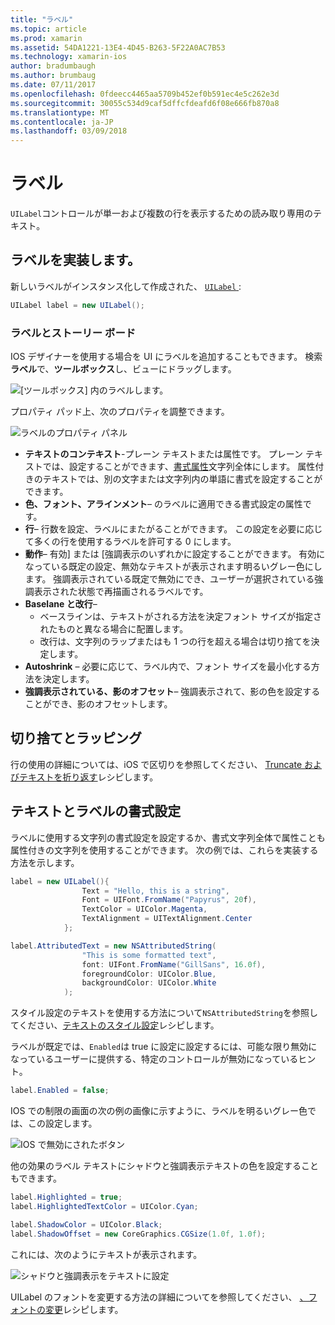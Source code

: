 ```yaml
---
title: "ラベル"
ms.topic: article
ms.prod: xamarin
ms.assetid: 54DA1221-13E4-4D45-B263-5F22A0AC7B53
ms.technology: xamarin-ios
author: bradumbaugh
ms.author: brumbaug
ms.date: 07/11/2017
ms.openlocfilehash: 0fdeecc4465aa5709b452ef0b591ec4e5c262e3d
ms.sourcegitcommit: 30055c534d9caf5dffcfdeafd6f08e666fb870a8
ms.translationtype: MT
ms.contentlocale: ja-JP
ms.lasthandoff: 03/09/2018
---
```

# <a name="labels"></a>ラベル

`UILabel`コントロールが単一および複数の行を表示するための読み取り専用のテキスト。 

## <a name="implementing-a-label"></a>ラベルを実装します。

新しいラベルがインスタンス化して作成された、 [ `UILabel` ](https://developer.xamarin.com/api/type/UIKit.UILabel/):

```csharp
UILabel label = new UILabel();
```

### <a name="labels-and-storyboards"></a>ラベルとストーリー ボード

IOS デザイナーを使用する場合を UI にラベルを追加することもできます。 検索**ラベル**で、**ツールボックス**し、ビューにドラッグします。

![[ツールボックス] 内のラベルします。](labels-images/image3.png)

プロパティ パッド上、次のプロパティを調整できます。

![ラベルのプロパティ パネル](labels-images/image2.png)

- **テキストのコンテキスト**-プレーン テキストまたは属性です。 プレーン テキストでは、設定することができます、[書式属性](#Formatting_Text_and_Label)文字列全体にします。 属性付きのテキストでは、別の文字または文字列内の単語に書式を設定することができます。
- **色、フォント、アラインメント**– のラベルに適用できる書式設定の属性です。
- **行**– 行数を設定、ラベルにまたがることができます。 この設定を必要に応じて多くの行を使用するラベルを許可する 0 にします。
- **動作**– 有効] または [強調表示のいずれかに設定することができます。 有効になっている既定の設定、無効なテキストが表示されます明るいグレー色にします。 強調表示されている既定で無効にでき、ユーザーが選択されている強調表示された状態で再描画されるラベルです。
- **Baselane と改行**– 
    - ベースラインは、テキストがされる方法を決定フォント サイズが指定されたものと異なる場合に配置します。
    - 改行は、文字列のラップまたはも 1 つの行を超える場合は切り捨てを決定します。
- **Autoshrink** – 必要に応じて、ラベル内で、フォント サイズを最小化する方法を決定します。
- **強調表示されている、影のオフセット**– 強調表示されて、影の色を設定することができ、影のオフセットします。

## <a name="truncating-and-wrapping"></a>切り捨てとラッピング

行の使用の詳細については、iOS で区切りを参照してください、 [Truncate およびテキストを折り返す](https://developer.xamarin.com/recipes/ios/standard_controls/labels/uilabel-truncate-wrap-text/)レシピします。

<a name="Formatting_Text_and_Label"/>

## <a name="formatting-text-and-label"></a>テキストとラベルの書式設定

ラベルに使用する文字列の書式設定を設定するか、書式文字列全体で属性ことも属性付きの文字列を使用することができます。 次の例では、これらを実装する方法を示します。

```csharp
label = new UILabel(){
                Text = "Hello, this is a string",
                Font = UIFont.FromName("Papyrus", 20f),
                TextColor = UIColor.Magenta,
                TextAlignment = UITextAlignment.Center
            };
```

```csharp
label.AttributedText = new NSAttributedString(
                "This is some formatted text",
                font: UIFont.FromName("GillSans", 16.0f),
                foregroundColor: UIColor.Blue,
                backgroundColor: UIColor.White
            );
```

スタイル設定のテキストを使用する方法について`NSAttributedString`を参照してください、[テキストのスタイル設定](https://developer.xamarin.com/recipes/ios/standard_controls/text_field/style_text/)レシピします。

ラベルが既定では、`Enabled`は true に設定に設定するには、可能な限り無効になっているユーザーに提供する、特定のコントロールが無効になっているヒント。

```csharp
label.Enabled = false;
```

IOS での制限の画面の次の例の画像に示すように、ラベルを明るいグレー色では、この設定します。

![IOS で無効にされたボタン](labels-images/image1.png)

他の効果のラベル テキストにシャドウと強調表示テキストの色を設定することもできます。

```csharp
label.Highlighted = true;
label.HighlightedTextColor = UIColor.Cyan;

label.ShadowColor = UIColor.Black;
label.ShadowOffset = new CoreGraphics.CGSize(1.0f, 1.0f);
```

これには、次のようにテキストが表示されます。

![シャドウと強調表示をテキストに設定](labels-images/image4.png)

UILabel のフォントを変更する方法の詳細についてを参照してください、 [、フォントの変更](https://developer.xamarin.com/recipes/ios/standard_controls/labels/change_the_font/)レシピします。





